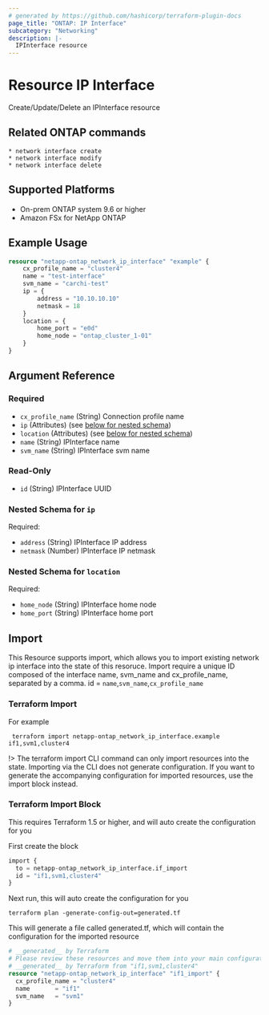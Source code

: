 ```yaml
---
# generated by https://github.com/hashicorp/terraform-plugin-docs
page_title: "ONTAP: IP Interface"
subcategory: "Networking"
description: |-
  IPInterface resource
---
```


# Resource IP Interface

Create/Update/Delete an IPInterface resource

## Related ONTAP commands

```commandline
* network interface create
* network interface modify
* network interface delete
```

## Supported Platforms

* On-prem ONTAP system 9.6 or higher
* Amazon FSx for NetApp ONTAP

## Example Usage

```terraform
resource "netapp-ontap_network_ip_interface" "example" {
    cx_profile_name = "cluster4"
    name = "test-interface"
    svm_name = "carchi-test"
    ip = {
        address = "10.10.10.10"
        netmask = 18
    }
    location = {
        home_port = "e0d"
        home_node = "ontap_cluster_1-01"
    }
}
```

<!-- schema generated by tfplugindocs -->
## Argument Reference

### Required

- `cx_profile_name` (String) Connection profile name
- `ip` (Attributes) (see [below for nested schema](#nestedatt--ip))
- `location` (Attributes) (see [below for nested schema](#nestedatt--location))
- `name` (String) IPInterface name
- `svm_name` (String) IPInterface svm name

### Read-Only

- `id` (String) IPInterface UUID

<a id="nestedatt--ip"></a>

### Nested Schema for `ip`

Required:

- `address` (String) IPInterface IP address
- `netmask` (Number) IPInterface IP netmask

<a id="nestedatt--location"></a>

### Nested Schema for `location`

Required:

- `home_node` (String) IPInterface home node
- `home_port` (String) IPInterface home port

## Import

This Resource supports import, which allows you to import existing network ip interface into the state of this resoruce.
Import require a unique ID composed of the interface name, svm_name and cx_profile_name, separated by a comma.
 id = `name`,`svm_name`,`cx_profile_name`

### Terraform Import

 For example

 ```shell
  terraform import netapp-ontap_network_ip_interface.example if1,svm1,cluster4
 ```

!> The terraform import CLI command can only import resources into the state. Importing via the CLI does not generate configuration. If you want to generate the accompanying configuration for imported resources, use the import block instead.

### Terraform Import Block

This requires Terraform 1.5 or higher, and will auto create the configuration for you

First create the block

```terraform
import {
  to = netapp-ontap_network_ip_interface.if_import
  id = "if1,svm1,cluster4"
}
```

Next run, this will auto create the configuration for you

```shell
terraform plan -generate-config-out=generated.tf
```

This will generate a file called generated.tf, which will contain the configuration for the imported resource

```terraform
# __generated__ by Terraform
# Please review these resources and move them into your main configuration files.
# __generated__ by Terraform from "if1,svm1,cluster4"
resource "netapp-ontap_network_ip_interface" "if1_import" {
  cx_profile_name = "cluster4"
  name       = "if1"
  svm_name   = "svm1"
}
```
